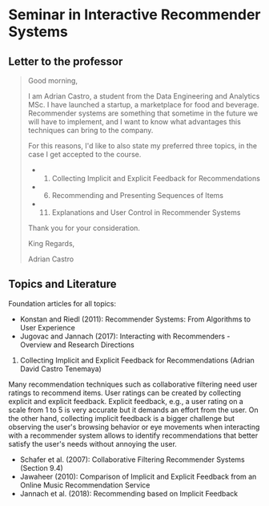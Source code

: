 # Seminar in Interactive Recommender Systems

## Letter to the professor

> Good morning,
>
> I am Adrian Castro, a student from the Data Engineering and Analytics MSc.
> I have launched a startup, a marketplace for food and beverage. Recommender systems are something that sometime in the future we will have to implement, and I want to know what advantages this techniques can bring to the company.
> 
> For this reasons, I'd like to also state my preferred three topics, in the case I get accepted to the course.
> * 1. Collecting Implicit and Explicit Feedback for Recommendations 
> * 6. Recommending and Presenting Sequences of Items
> * 11. Explanations and User Control in Recommender Systems
>
> Thank you for your consideration.
>
> King Regards,
>
> Adrian Castro


## Topics and Literature
Foundation articles for all topics:

* Konstan and Riedl (2011): Recommender Systems: From Algorithms to User Experience
* Jugovac and Jannach (2017): Interacting with Recommenders - Overview and Research Directions

1. Collecting Implicit and Explicit Feedback for Recommendations (Adrian David Castro Tenemaya)

Many recommendation techniques such as collaborative filtering need user ratings to recommend items. User ratings can be created by collecting explicit and explicit feedback. Explicit feedback, e.g., a user rating on a scale from 1 to 5 is very accurate but it demands an effort from the user. On the other hand, collecting implicit feedback is a bigger challenge but observing the user's browsing behavior or eye movements when interacting with a recommender system allows to identify recommendations that better satisfy the user's needs without annoying the user.

* Schafer et al. (2007): Collaborative Filtering Recommender Systems (Section 9.4)
* Jawaheer (2010): Comparison of Implicit and Explicit Feedback from an Online Music Recommendation Service
* Jannach et al. (2018): Recommending based on Implicit Feedback

